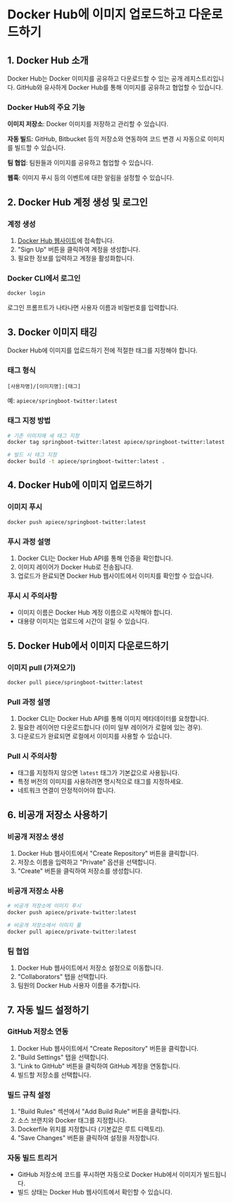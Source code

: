 # Docker Hub에 이미지 업로드하고 다운로드하기



## 1. Docker Hub 소개

Docker Hub는 Docker 이미지를 공유하고 다운로드할 수 있는 공개 레지스트리입니다. GitHub와 유사하게 Docker Hub를 통해 이미지를 공유하고 협업할 수 있습니다.



### Docker Hub의 주요 기능

**이미지 저장소**: Docker 이미지를 저장하고 관리할 수 있습니다.

**자동 빌드**: GitHub, Bitbucket 등의 저장소와 연동하여 코드 변경 시 자동으로 이미지를 빌드할 수 있습니다.

**팀 협업**: 팀원들과 이미지를 공유하고 협업할 수 있습니다.

**웹훅**: 이미지 푸시 등의 이벤트에 대한 알림을 설정할 수 있습니다.



## 2. Docker Hub 계정 생성 및 로그인

### 계정 생성

1. [Docker Hub 웹사이트](https://hub.docker.com/)에 접속합니다.
2. "Sign Up" 버튼을 클릭하여 계정을 생성합니다.
3. 필요한 정보를 입력하고 계정을 활성화합니다.



### Docker CLI에서 로그인

```bash
docker login
```

로그인 프롬프트가 나타나면 사용자 이름과 비밀번호를 입력합니다.



## 3. Docker 이미지 태깅

Docker Hub에 이미지를 업로드하기 전에 적절한 태그를 지정해야 합니다.

### 태그 형식

```
[사용자명]/[이미지명]:[태그]
```

예: `apiece/springboot-twitter:latest`



### 태그 지정 방법

```bash
# 기존 이미지에 새 태그 지정
docker tag springboot-twitter:latest apiece/springboot-twitter:latest

# 빌드 시 태그 지정
docker build -t apiece/springboot-twitter:latest .
```



## 4. Docker Hub에 이미지 업로드하기

### 이미지 푸시

```bash
docker push apiece/springboot-twitter:latest
```



### 푸시 과정 설명

1. Docker CLI는 Docker Hub API를 통해 인증을 확인합니다.
2. 이미지 레이어가 Docker Hub로 전송됩니다.
3. 업로드가 완료되면 Docker Hub 웹사이트에서 이미지를 확인할 수 있습니다.



### 푸시 시 주의사항

- 이미지 이름은 Docker Hub 계정 이름으로 시작해야 합니다.
- 대용량 이미지는 업로드에 시간이 걸릴 수 있습니다.



## 5. Docker Hub에서 이미지 다운로드하기

### 이미지 pull (가져오기)

```bash
docker pull piece/springboot-twitter:latest
```



### Pull 과정 설명

1. Docker CLI는 Docker Hub API를 통해 이미지 메타데이터를 요청합니다.
2. 필요한 레이어만 다운로드합니다 (이미 일부 레이어가 로컬에 있는 경우).
3. 다운로드가 완료되면 로컬에서 이미지를 사용할 수 있습니다.



### Pull 시 주의사항

- 태그를 지정하지 않으면 `latest` 태그가 기본값으로 사용됩니다.
- 특정 버전의 이미지를 사용하려면 명시적으로 태그를 지정하세요.
- 네트워크 연결이 안정적이어야 합니다.



## 6. 비공개 저장소 사용하기

### 비공개 저장소 생성

1. Docker Hub 웹사이트에서 "Create Repository" 버튼을 클릭합니다.
2. 저장소 이름을 입력하고 "Private" 옵션을 선택합니다.
3. "Create" 버튼을 클릭하여 저장소를 생성합니다.



### 비공개 저장소 사용

```bash
# 비공개 저장소에 이미지 푸시
docker push apiece/private-twitter:latest

# 비공개 저장소에서 이미지 풀
docker pull apiece/private-twitter:latest
```



### 팀 협업

1. Docker Hub 웹사이트에서 저장소 설정으로 이동합니다.
2. "Collaborators" 탭을 선택합니다.
3. 팀원의 Docker Hub 사용자 이름을 추가합니다.



## 7. 자동 빌드 설정하기

### GitHub 저장소 연동

1. Docker Hub 웹사이트에서 "Create Repository" 버튼을 클릭합니다.
2. "Build Settings" 탭을 선택합니다.
3. "Link to GitHub" 버튼을 클릭하여 GitHub 계정을 연동합니다.
4. 빌드할 저장소를 선택합니다.



### 빌드 규칙 설정

1. "Build Rules" 섹션에서 "Add Build Rule" 버튼을 클릭합니다.
2. 소스 브랜치와 Docker 태그를 지정합니다.
3. Dockerfile 위치를 지정합니다 (기본값은 루트 디렉토리).
4. "Save Changes" 버튼을 클릭하여 설정을 저장합니다.



### 자동 빌드 트리거

- GitHub 저장소에 코드를 푸시하면 자동으로 Docker Hub에서 이미지가 빌드됩니다.
- 빌드 상태는 Docker Hub 웹사이트에서 확인할 수 있습니다.

